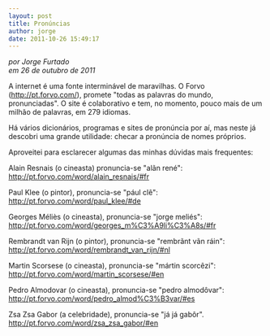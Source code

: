 ```yaml
---
layout: post
title: Pronúncias
author: jorge
date: 2011-10-26 15:49:17
---
```

*por Jorge Furtado*\
*em 26 de outubro de 2011*

A internet é uma fonte interminável de maravilhas. O Forvo (http://pt.forvo.com/), promete "todas as palavras do mundo, pronunciadas". O site é colaborativo e tem, no momento, pouco mais de um milhão de palavras, em 279 idiomas.

Há vários dicionários, programas e sites de pronúncia por aí, mas neste já descobri uma grande utilidade: checar a pronúncia de nomes próprios.

Aproveitei para esclarecer algumas das minhas dúvidas mais frequentes:

Alain Resnais (o cineasta) pronuncia-se "alãn rené":\
<http://pt.forvo.com/word/alain_resnais/#fr>

[](http://pt.forvo.com/word/alain_resnais/#fr)Paul Klee (o pintor), pronuncia-se "pául clê":\
<http://pt.forvo.com/word/paul_klee/#de>

[](http://pt.forvo.com/word/paul_klee/#de)Georges Méliès (o cineasta), pronuncia-se "jorge meliés":\
<http://pt.forvo.com/word/georges_m%C3%A9li%C3%A8s/#fr>

[](http://pt.forvo.com/word/georges_m%C3%A9li%C3%A8s/#fr)Rembrandt van Rijn (o pintor), pronuncia-se "rembrãnt vãn ráin":\
<http://pt.forvo.com/word/rembrandt_van_rijn/#nl>

[](http://pt.forvo.com/word/rembrandt_van_rijn/#nl)Martin Scorsese (o cineasta), pronuncia-se "mártin scorcêzi":\
<http://pt.forvo.com/word/martin_scorsese/#en>

[](http://pt.forvo.com/word/martin_scorsese/#en)Pedro Almodovar (o cineasta), pronuncia-se "pedro almodôvar":\
<http://pt.forvo.com/word/pedro_almod%C3%B3var/#es>

[](http://pt.forvo.com/word/pedro_almod%C3%B3var/#es)Zsa Zsa Gabor (a celebridade), pronuncia-se "já já gabôr".\
<http://pt.forvo.com/word/zsa_zsa_gabor/#en>
